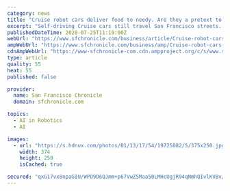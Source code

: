 ```yaml
---
category: news
title: "Cruise robot cars deliver food to needy. Are they a pretext to resume testing?"
excerpt: "Self-driving Cruise cars still travel San Francisco streets. Some are delivering food to the needy, while others are what Cruise calls R&D support vehicles. Some drivers wonder if the food deliveries are a way to sidestep shelter-in-place regulations."
publishedDateTime: 2020-07-25T11:19:00Z
webUrl: "https://www.sfchronicle.com/business/article/Cruise-robot-cars-deliver-food-to-needy-Are-they-15433157.php"
ampWebUrl: "https://www.sfchronicle.com/business/amp/Cruise-robot-cars-deliver-food-to-needy-Are-they-15433157.php"
cdnAmpWebUrl: "https://www-sfchronicle-com.cdn.ampproject.org/c/s/www.sfchronicle.com/business/amp/Cruise-robot-cars-deliver-food-to-needy-Are-they-15433157.php"
type: article
quality: 55
heat: 55
published: false

provider:
  name: San Francisco Chronicle
  domain: sfchronicle.com

topics:
  - AI in Robotics
  - AI

images:
  - url: "https://s.hdnux.com/photos/01/13/17/54/19725082/5/375x250.jpg"
    width: 374
    height: 250
    isCached: true

secured: "qxG17vx8npaGIU/WPO9D6QJmm+p67VwZ5Maa50LMHcUgjR94qNmhQIvlKVBv/RM+3XblnkOEee7rCmdx4zztdMnx+hZ1ihGS0elA4qu3RaY5mhfa/77rwHXXT6ciaT/y2yGtGg/UyuA8L4GrsWWHz5qEWWMuoJZ7C0j3Qb4u3fuDltOEsgQEliaO1cDLxoaqtHStMD3aIWUmTC7o0sXEGy9xVV4IhuxLDkTH3jAwXM+LFaBKQ/A2+Q+0CW9SgjJQETYBmvGyQ0mPS/GP3JFgIMEWctZeAntKVuDHRD9NIdMferrjGhxZr+LYrmGqbPB8jVQtUwBiz0et0tY4LZGocA==;rJhYggUnhuFh0Pgji0wiNw=="
---
```


